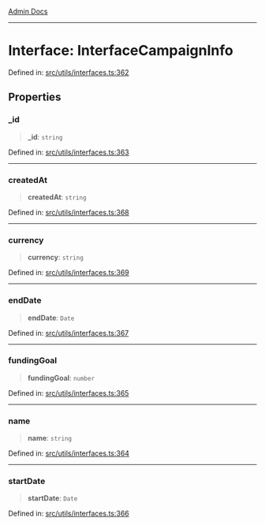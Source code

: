 [Admin Docs](/)

***

# Interface: InterfaceCampaignInfo

Defined in: [src/utils/interfaces.ts:362](https://github.com/PalisadoesFoundation/talawa-admin/blob/main/src/utils/interfaces.ts#L362)

## Properties

### \_id

> **\_id**: `string`

Defined in: [src/utils/interfaces.ts:363](https://github.com/PalisadoesFoundation/talawa-admin/blob/main/src/utils/interfaces.ts#L363)

***

### createdAt

> **createdAt**: `string`

Defined in: [src/utils/interfaces.ts:368](https://github.com/PalisadoesFoundation/talawa-admin/blob/main/src/utils/interfaces.ts#L368)

***

### currency

> **currency**: `string`

Defined in: [src/utils/interfaces.ts:369](https://github.com/PalisadoesFoundation/talawa-admin/blob/main/src/utils/interfaces.ts#L369)

***

### endDate

> **endDate**: `Date`

Defined in: [src/utils/interfaces.ts:367](https://github.com/PalisadoesFoundation/talawa-admin/blob/main/src/utils/interfaces.ts#L367)

***

### fundingGoal

> **fundingGoal**: `number`

Defined in: [src/utils/interfaces.ts:365](https://github.com/PalisadoesFoundation/talawa-admin/blob/main/src/utils/interfaces.ts#L365)

***

### name

> **name**: `string`

Defined in: [src/utils/interfaces.ts:364](https://github.com/PalisadoesFoundation/talawa-admin/blob/main/src/utils/interfaces.ts#L364)

***

### startDate

> **startDate**: `Date`

Defined in: [src/utils/interfaces.ts:366](https://github.com/PalisadoesFoundation/talawa-admin/blob/main/src/utils/interfaces.ts#L366)
